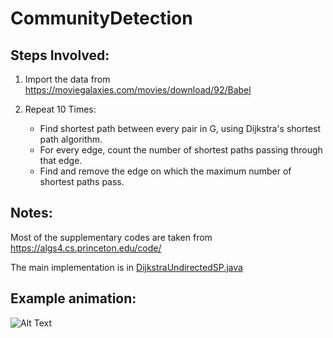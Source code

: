 # CommunityDetection

## Steps Involved:

1. Import the data from https://moviegalaxies.com/movies/download/92/Babel

2. Repeat 10 Times:
    - Find shortest path between every pair in G, using Dijkstra's shortest path algorithm.
    - For every edge, count the number of shortest paths passing through that edge.
    - Find and remove the edge on which the maximum number of shortest paths pass.
   
## Notes:

Most of the supplementary codes are taken from https://algs4.cs.princeton.edu/code/

The main implementation is in [DijkstraUndirectedSP.java](../src/DijkstraUndirectedSP.java)

## Example animation:

![Alt Text](https://media.giphy.com/media/8FF7aL37fO1zX7v4iT/giphy.gif)
